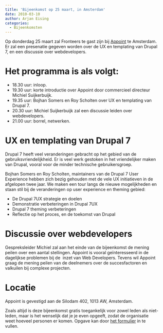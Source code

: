 ```yaml
---
title: 'Bijeenkomst op 25 maart, in Amsterdam'
date: 2010-03-10
author: Arjan Eising
categories:
  - Bijeenkomsten
---
```


Op donderdag 25 maart zal Fronteers te gast zijn bij [Appoint](http://appoint.nl) te Amsterdam. Er zal een presenatie gegeven worden over de UX en templating van Drupal 7, en een discussie over webdevelopers.

# Het programma is als volgt:

- 18.30 uur: inloop.
- 19.30 uur: korte introductie over Appoint door commercieel directeur Michiel Suijkerbuijk.
- 19.35 uur: Bojhan Somers en Roy Scholten over UX en templating van Drupal 7.
- 20.30 uur: Michiel Suijkerbuijk zal een discussie leiden over webdevelopers.
- 21.00 uur: borrel, netwerken.

# UX en templating van Drupal 7

Drupal 7 heeft veel veranderingen gebracht op het gebied van de gebruiksvriendelijkheid. Er is veel werk gestoken in het vriendelijker maken van Drupal, vooral voor de minder technische gebruikersgroep.

Bojhan Somers en Roy Scholten, maintainers van de Drupal 7 User Experience hebben zich bezig gehouden met de vele UX initiatieven in de afgelopen twee jaar. We maken een tour langs de nieuwe mogelijkheden en staan stil bij de veranderingen op user experience en theming gebied:

- De Drupal 7UX strategie en doelen
- Demonstratie verbeteringen in Drupal 7UX
- Drupal 7 theming verbeteringen
- Reflectie op het proces, en de toekomst van Drupal

# Discussie over webdevelopers

Gespreksleider Michiel zal aan het einde van de bijeenkomst de mening peilen over een aantal stellingen. Appoint is vooral geïnteresseerd in de dagelijkse problemen bij de  inzet van Web Developers. Tevens wil Appoint graag de mening peilen van de deelnemers over de succesfactoren en valkuilen bij complexe projecten.

# Locatie

Appoint is gevestigd aan de Silodam 402, 1013 AW, Amsterdam.

Zoals altijd is deze bijeenkomst gratis toegankelijk voor zowel leden als niet-leden, maar is het wenselijk dat je je even opgeeft, zodat de organisatie weet hoeveel personen er komen. Opgave kan door [het formulier](/bijeenkomsten/planning/#formulier-1) in te vullen.
